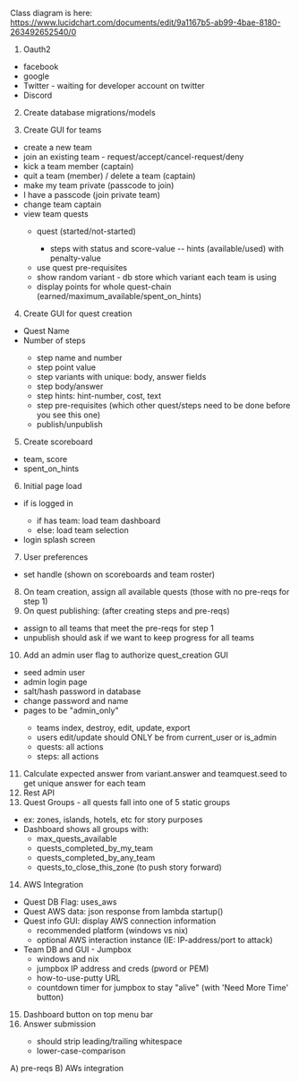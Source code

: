 Class diagram is here:
https://www.lucidchart.com/documents/edit/9a1167b5-ab99-4bae-8180-263492652540/0

1. Oauth2
  - <done> facebook
  - <done> google
  - <defer> Twitter - waiting for developer account on twitter
  - <done> Discord

2. <done> Create database migrations/models

3. Create GUI for teams
  - <done> create a new team
  - <done> join an existing team - request/accept/cancel-request/deny
  - <done> kick a team member (captain)
  - <done> quit a team (member) / delete a team (captain)
  - <defer> make my team private (passcode to join)
  - <defer> I have a passcode (join private team)
  - <done> change team captain
  - <done> view team quests
    + <done> quest (started/not-started)
      - <done> steps with status and score-value
        -- <defer> hints (available/used) with penalty-value
    + use quest pre-requisites
    + <defer> show random variant - db store which variant each team is using
    + <done> display points for whole quest-chain (earned/maximum_available/spent_on_hints)

4. Create GUI for quest creation
  - <done> Quest Name
  - <done> Number of steps
    + <done> step name and number
    + <done> step point value
    + <defer> step variants with unique: body, answer fields
    + <done> step body/answer
    + <defer> step hints: hint-number, cost, text
    + step pre-requisites (which other quest/steps need to be done before you see this one)
    + <done> publish/unpublish

5. <done> Create scoreboard
  - <done> team, score
  - <defer> spent_on_hints

6. <done> Initial page load
  - <done> if is logged in
    - <done> if has team: load team dashboard
    - <done> else: load team selection
  - <done> login splash screen

7. <done> User preferences
  - <done> set handle (shown on scoreboards and team roster)

8. <done> On team creation, assign all available quests (those with no pre-reqs for step 1)
9. On quest publishing: (after creating steps and pre-reqs)
  - assign to all teams that meet the pre-reqs for step 1
  - <defer> unpublish should ask if we want to keep progress for all teams

10. <done> Add an admin user flag to authorize quest_creation GUI
  - <done>seed admin user
  - <done>admin login page
  - <done>salt/hash password in database
  - <done>change password and name
  - <done>pages to be "admin_only"
    + <done>teams index, destroy, edit, update, export
    + <done>users edit/update should ONLY be from current_user or is_admin
    + <done>quests: all actions
    + <done>steps: all actions

11. <defer> Calculate expected answer from variant.answer and teamquest.seed to get unique answer for each team
12. <defer> Rest API
13. <defer> Quest Groups - all quests fall into one of 5 static groups
  - ex: zones, islands, hotels, etc for story purposes
  - Dashboard shows all groups with:
    - max_quests_available
    - quests_completed_by_my_team
    - quests_completed_by_any_team
    - quests_to_close_this_zone (to push story forward)

14. AWS Integration
  - Quest DB Flag: uses_aws
  - Quest AWS data: json response from lambda startup()
  - Quest info GUI: display AWS connection information
    - recommended platform (windows vs nix)
    - optional AWS interaction instance (IE: IP-address/port to attack)
  - Team DB and GUI - Jumpbox
    - windows and nix
    - jumpbox IP address and creds (pword or PEM)
    - how-to-use-putty URL
    - countdown timer for jumpbox to stay "alive" (with 'Need More Time' button)

15. <done> Dashboard button on top menu bar
16. <done> Answer submission
    - <done> should strip leading/trailing whitespace
    - <done> lower-case-comparison


A) pre-reqs
B) AWs integration
